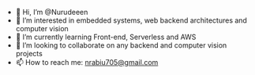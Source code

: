 - 👋 Hi, I’m @Nurudeeen
- 👀 I’m interested in embedded systems, web backend architectures and computer vision
- 🌱 I’m currently learning Front-end, Serverless and AWS
- 💞️ I’m looking to collaborate on any backend and computer vision projects
- 📫 How to reach me: nrabiu705@gmail.com

<!---
Nurudeeen/Nurudeeen is a ✨ special ✨ repository because its `README.md` (this file) appears on your GitHub profile.
You can click the Preview link to take a look at your changes.
--->
